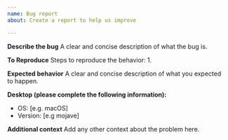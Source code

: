 ```yaml
---
name: Bug report
about: Create a report to help us improve

---
```


**Describe the bug**
A clear and concise description of what the bug is.

**To Reproduce**
Steps to reproduce the behavior:
1. 

**Expected behavior**
A clear and concise description of what you expected to happen.

**Desktop (please complete the following information):**
 - OS: [e.g. macOS]
 - Version: [e.g mojave]

**Additional context**
Add any other context about the problem here.
